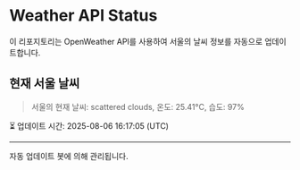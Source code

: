 
# Weather API Status

이 리포지토리는 OpenWeather API를 사용하여 서울의 날씨 정보를 자동으로 업데이트합니다.

## 현재 서울 날씨
> 서울의 현재 날씨: scattered clouds, 온도: 25.41°C, 습도: 97%

⏳ 업데이트 시간: 2025-08-06 16:17:05 (UTC)

---
자동 업데이트 봇에 의해 관리됩니다.
